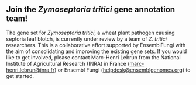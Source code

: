 ## Join the _Zymoseptoria tritici_ gene annotation team!

The gene set for _Zymoseptoria tritici_, a wheat plant pathogen causing septoria leaf blotch, is currently under review by a team of _Z. tritici_ researchers. This is a collaborative effort supported by EnsemblFungi with the aim of consolidating and improving the existing gene sets. If you would like to get involved, please contact Marc-Henri Lebrun from the National Institute of Agricultural Research (INRA) in France ([marc-henri.lebrun@inra.fr](mailto:marc-henri.lebrun@inra.fr)) or Ensembl Fungi ([helpdesk@ensemblgenomes.org](mailto:helpdesk@ensemblgenomes.org)) to get started.
